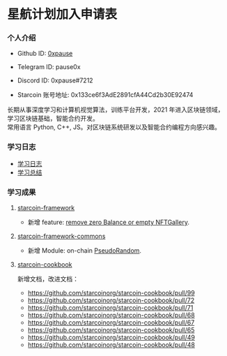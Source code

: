 

# 星航计划加入申请表

### 个人介绍

* Github ID: [0xpause](https://github.com/0xpause)

* Telegram ID: pause0x

* Discord ID: 0xpause#7212

* Starcoin 账号地址: 0x133ce6f3AdE2891cfA44Cd2b30E92474

长期从事深度学习和计算机视觉算法，训练平台开发，2021 年进入区块链领域，学习区块链基础，智能合约开发。  
常用语言 Python, C++, JS。对区块链系统研发以及智能合约编程方向感兴趣。

### 学习日志

- [学习日志](https://planet-shad-7d4.notion.site/Starcoin-d1f54e431fa84c77b1ab91361fa80ff9)
- [学习总结](https://planet-shad-7d4.notion.site/Starcoin-Move-7004963690ad499288d8c86cd9479d28)

### 学习成果

1. [starcoin-framework](https://github.com/starcoinorg/starcoin-framework)

    - 新增 feature: [remove zero Balance or empty NFTGallery](https://github.com/starcoinorg/starcoin-framework/pull/28).

2. [starcoin-framework-commons](https://github.com/starcoinorg/starcoin-framework-commons) 

    - 新增 Module: on-chain [PseudoRandom](https://github.com/starcoinorg/starcoin-framework-commons/pull/14).

3. [starcoin-cookbook](https://github.com/starcoinorg/starcoin-cookbook)
    
    新增文档，改进文档：  

    - https://github.com/starcoinorg/starcoin-cookbook/pull/99
    - https://github.com/starcoinorg/starcoin-cookbook/pull/72
    - https://github.com/starcoinorg/starcoin-cookbook/pull/71
    - https://github.com/starcoinorg/starcoin-cookbook/pull/68
    - https://github.com/starcoinorg/starcoin-cookbook/pull/67
    - https://github.com/starcoinorg/starcoin-cookbook/pull/65
    - https://github.com/starcoinorg/starcoin-cookbook/pull/49
    - https://github.com/starcoinorg/starcoin-cookbook/pull/48


